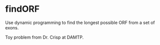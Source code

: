 # findORF

Use dynamic programming to find the longest possible ORF from a set of exons. 

Toy problem from Dr. Crisp at DAMTP.
